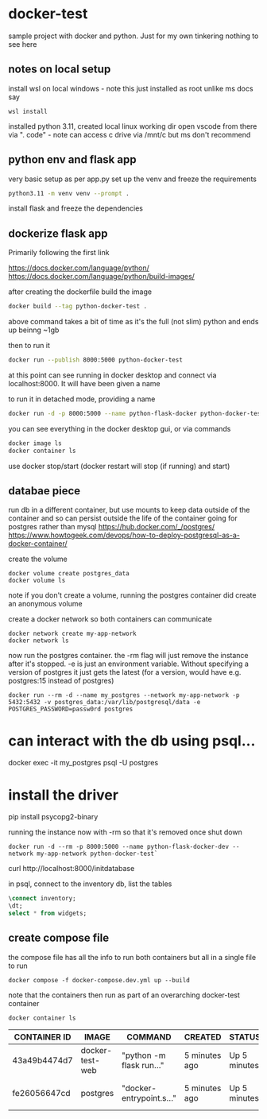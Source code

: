 # docker-test
sample project with docker and python. Just for my own tinkering nothing to see here

## notes on local setup
install wsl on local windows - note this just installed as root unlike ms docs say
```
wsl install
```
installed python 3.11, created local linux  working dir
open vscode from there via ". code" - note can access c drive via /mnt/c but ms don't recommend

## python env and flask app
very basic setup as per app.py
set up the venv and freeze the requirements
```bash
python3.11 -m venv venv --prompt .
```
install flask and freeze the dependencies

## dockerize flask app
Primarily following the first link

https://docs.docker.com/language/python/
https://docs.docker.com/language/python/build-images/

 after creating the dockerfile build the image
```bash
docker build --tag python-docker-test .
```
above command takes a bit of time as it's the full (not slim) python and ends up beinng ~1gb

then to run it
```bash
docker run --publish 8000:5000 python-docker-test
```

at this point can see running in docker desktop and connect via localhost:8000. It will have been given a name

to run it in detached mode, providing a name
```bash
docker run -d -p 8000:5000 --name python-flask-docker python-docker-test
```
you can see everything in the docker desktop gui, or via commands
```bash
docker image ls
docker container ls
```
use docker stop/start (docker restart will stop (if running) and start)

## databae piece
 run db in a different container, but use mounts to keep data outside of the container
 and so can persist outside the life of the container
 going for postgres rather than mysql
 https://hub.docker.com/_/postgres/
 https://www.howtogeek.com/devops/how-to-deploy-postgresql-as-a-docker-container/


create the volume
```docker
docker volume create postgres_data
docker volume ls
```

note if you don't create a volume, running the postgres container did create an anonymous volume

create a docker network so both containers can communicate

```docker
docker network create my-app-network
docker network ls
```

now run the postgres container. the -rm flag will just remove the instance after it's stopped. -e is just an environment variable. Without specifying a version of postgres it just gets the latest (for a version, would have e.g. postgres:15 instead of postgres)
```
docker run --rm -d --name my_postgres --network my-app-network -p 5432:5432 -v postgres_data:/var/lib/postgresql/data -e POSTGRES_PASSWORD=passw0rd postgres
```


# can interact with the db using psql...
docker exec -it my_postgres psql -U postgres





# install the driver
pip install psycopg2-binary

running the instance now with -rm so that it's removed once shut down
```
docker run -d --rm -p 8000:5000 --name python-flask-docker-dev --network my-app-network python-docker-test`
```

curl http://localhost:8000/initdatabase


in psql, connect to the inventory db, list the tables
```sql
\connect inventory;
\dt;
select * from widgets;
```

## create compose file
the compose file has all the info to run both containers but all in a single file to run
```
docker compose -f docker-compose.dev.yml up --build
```

note that the containers then run as part of an overarching docker-test container
```
docker container ls
```
|CONTAINER ID|IMAGE|COMMAND|CREATED|STATUS|PORTS|NAME|
|---|---|---|---|---|---|---|
|43a49b4474d7|docker-test-web|"python -m flask run…"|5 minutes ago|Up 5 minutes|0.0.0.0:8000->5000/tcp| docker-test-web-1|
|fe26056647cd|postgres|"docker-entrypoint.s…"|5 minutes ago|Up 5 minutes|0.0.0.0:5432->5432/tcp|docker-test-my_postgres-1|

